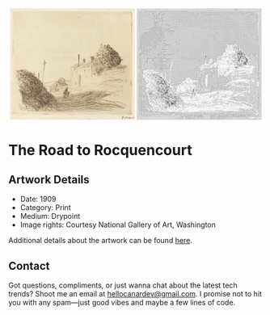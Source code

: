 <html>

<div align="center">
    <img width="49%" src="artwork.jpg" alt="artwork"/>
    <img width="49%" src="ascii_artwork.jpg" alt="artwork ASCII"/>
</div>

# The Road to Rocquencourt

## Artwork Details

- Date: 1909
- Category: Print
- Medium: Drypoint
- Image rights: Courtesy National Gallery of Art, Washington

Additional details about the artwork can be found [here](https://www.artsy.net/artwork/jean-louis-forain-the-road-to-rocquencourt).

## Contact

Got questions, compliments, or just wanna chat about the latest tech trends? Shoot me an email
at [hellocanardev@gmail.com](mailto:hellocanardev@gmail.com). I promise not to hit you with any spam—just good vibes and
maybe a few lines of code.

</html>
